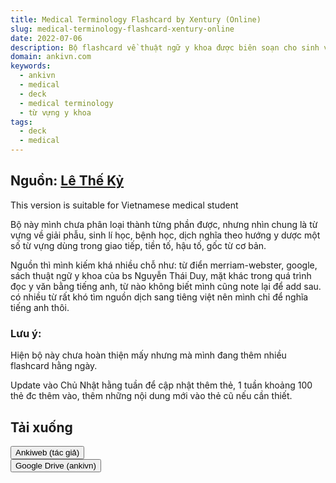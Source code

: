 ```yaml
---
title: Medical Terminology Flashcard by Xentury (Online)
slug: medical-terminology-flashcard-xentury-online
date: 2022-07-06
description: Bộ flashcard về thuật ngữ y khoa được biên soạn cho sinh viên y dược Việt Nam, tổng hợp từ nhiều nguồn uy tín (Merriam-Webster, sách Thuật ngữ Y khoa của BS. Nguyễn Thái Duy, v.v.) và được cập nhật hàng tuần.
domain: ankivn.com
keywords:
  - ankivn
  - medical
  - deck
  - medical terminology
  - từ vựng y khoa
tags:
  - deck
  - medical
---
```


<!--truncate-->

## Nguồn: [Lê Thế Kỷ](https://www.facebook.com/groups/ankivocabulary/posts/1036350097124647/)

This version is suitable for Vietnamese medical student

Bộ này mình chưa phân loại thành từng phần được, nhưng nhìn chung là từ vựng về giải phẫu, sinh lí học, bệnh học, dịch nghĩa theo hướng y dược một số từ vựng dùng trong giao tiếp, tiền tố, hậu tố, gốc từ cơ bản.

Nguồn thì mình kiếm khá nhiều chỗ như: từ điển merriam-webster, google, sách thuật ngữ y khoa của bs Nguyễn Thái Duy, mặt khác trong quá trình đọc y văn bằng tiếng anh, từ nào không biết mình cũng note lại để add sau. có nhiều từ rất khó tìm nguồn dịch sang tiêng việt nên mình chỉ để nghĩa tiếng anh thôi.

### Lưu ý:

Hiện bộ này chưa hoàn thiện mấy nhưng mà mình đang thêm nhiều flashcard hằng ngày.

Update vào Chủ Nhật hằng tuần để cập nhật thêm thẻ, 1 tuần khoảng 100 thẻ đc thêm vào, thêm những nội dung mới vào thẻ cũ nếu cần thiết.

## Tải xuống

<div style={{display: 'flex', justifyContent: 'left', gap: '20px'}}> <a href="https://ankiweb.net/shared/info/818116619"> <button class="buttonPrimary" type="button">Ankiweb (tác giả)</button> </a> </div>

<div style={{display: 'flex', justifyContent: 'left', gap: '20px'}}> <a href="https://drive.google.com/file/d/1XWn5GPa2OUFlSHnycUM3fRtricJ9SFPC/view?usp=drive_link"> <button class="buttonPrimary" type="button">Google Drive (ankivn)</button> </a> </div>